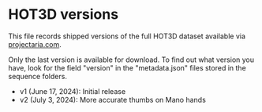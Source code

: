 # HOT3D versions

This file records shipped versions of the full HOT3D dataset available via [projectaria.com](https://www.projectaria.com/datasets/hot3D/).

Only the last version is available for download. To find out what version you have, look for the field "version" in the "metadata.json" files stored in the sequence folders.


- v1 (June 17, 2024): Initial release
- v2 (July 3, 2024): More accurate thumbs on Mano hands

